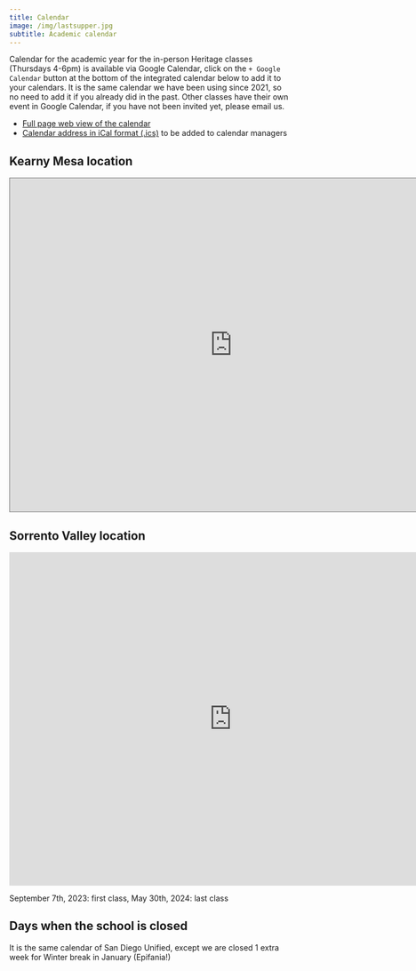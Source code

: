 ```yaml
---
title: Calendar
image: /img/lastsupper.jpg
subtitle: Academic calendar
---
```

Calendar for the academic year for the in-person Heritage classes (Thursdays 4-6pm) is available via Google Calendar, click on the `+ Google Calendar` button at the bottom of the integrated calendar below to add it to your calendars. It is the same calendar we have been using since 2021, so no need to add it if you already did in the past.
Other classes have their own event in Google Calendar, if you have not been invited yet, please email us.

* [Full page web view of the calendar](https://calendar.google.com/calendar/embed?src=ftdcclbhb2376sq8hudue9nb50%40group.calendar.google.com)
* [Calendar address in iCal format (.ics)](https://calendar.google.com/calendar/ical/ftdcclbhb2376sq8hudue9nb50%40group.calendar.google.com/public/basic.ics) to be added to calendar managers

## Kearny Mesa location

<iframe src="https://calendar.google.com/calendar/embed?height=600&wkst=1&bgcolor=%23ffffff&ctz=America%2FLos_Angeles&src=ZnRkY2NsYmhiMjM3NnNxOGh1ZHVlOW5iNTBAZ3JvdXAuY2FsZW5kYXIuZ29vZ2xlLmNvbQ&color=%23AD1457" style="border:solid 1px #777" width="800" height="600" frameborder="0" scrolling="no"></iframe>

## Sorrento Valley location

<iframe src="https://calendar.google.com/calendar/embed?src=d1d70b499a391c4acbc88dd190f50c3c6ba22f3acae72bfb722dcfbfc0f694ca%40group.calendar.google.com&ctz=America%2FLos_Angeles" style="border: 0" width="800" height="600" frameborder="0" scrolling="no"></iframe>

September 7th, 2023: first class, May 30th, 2024: last class

## Days when the school is closed

It is the same calendar of San Diego Unified, except we are closed 1 extra week for Winter break in January (Epifania!)
